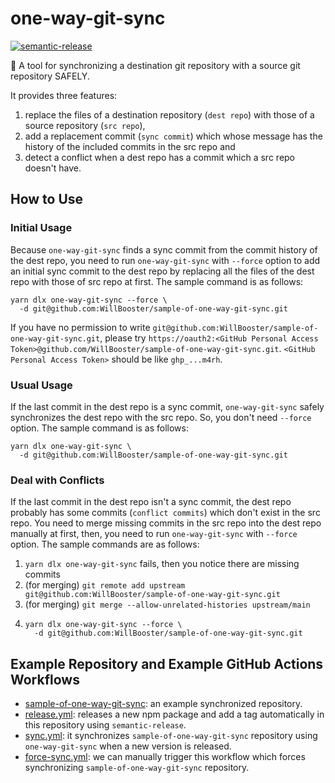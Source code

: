 # one-way-git-sync

[![semantic-release](https://img.shields.io/badge/%20%20%F0%9F%93%A6%F0%9F%9A%80-semantic--release-e10079.svg)](https://github.com/semantic-release/semantic-release)

:arrows_counterclockwise: A tool for synchronizing a destination git repository with a source git repository SAFELY.

It provides three features:

1. replace the files of a destination repository (`dest repo`) with those of a source repository (`src repo`),
2. add a replacement commit (`sync commit`) which whose message has the history of the included commits in the src repo and
3. detect a conflict when a dest repo has a commit which a src repo doesn't have.

## How to Use

### Initial Usage

Because `one-way-git-sync` finds a sync commit from the commit history of the dest repo,
you need to run `one-way-git-sync` with `--force` option to add an initial sync commit to the dest repo
by replacing all the files of the dest repo with those of src repo at first.
The sample command is as follows:

```
yarn dlx one-way-git-sync --force \
  -d git@github.com:WillBooster/sample-of-one-way-git-sync.git
```

If you have no permission to write `git@github.com:WillBooster/sample-of-one-way-git-sync.git`,
please try `https://oauth2:<GitHub Personal Access Token>@github.com/WillBooster/sample-of-one-way-git-sync.git`.
`<GitHub Personal Access Token>` should be like `ghp_...m4rh`.

### Usual Usage

If the last commit in the dest repo is a sync commit,
`one-way-git-sync` safely synchronizes the dest repo with the src repo.
So, you don't need `--force` option. The sample command is as follows:

```
yarn dlx one-way-git-sync \
  -d git@github.com:WillBooster/sample-of-one-way-git-sync.git
```

### Deal with Conflicts

If the last commit in the dest repo isn't a sync commit,
the dest repo probably has some commits (`conflict commits`) which don't exist in the src repo.
You need to merge missing commits in the src repo into the dest repo manually at first,
then, you need to run `one-way-git-sync` with `--force` option.
The sample commands are as follows:

1. `yarn dlx one-way-git-sync` fails, then you notice there are missing commits
2. (for merging) `git remote add upstream git@github.com:WillBooster/sample-of-one-way-git-sync.git`
3. (for merging) `git merge --allow-unrelated-histories upstream/main`
4. ```
   yarn dlx one-way-git-sync --force \
     -d git@github.com:WillBooster/sample-of-one-way-git-sync.git
   ```

## Example Repository and Example GitHub Actions Workflows

- [sample-of-one-way-git-sync](https://github.com/WillBooster/sample-of-one-way-git-sync): an example synchronized repository.
- [release.yml](.github/workflows/release.yml): releases a new npm package and add a tag automatically in this repository using `semantic-release`.
- [sync.yml](.github/workflows/sync.yml): it synchronizes `sample-of-one-way-git-sync` repository using `one-way-git-sync` when a new version is released.
- [force-sync.yml](.github/workflows/sync-force.yml): we can manually trigger this workflow which forces synchronizing `sample-of-one-way-git-sync` repository.
